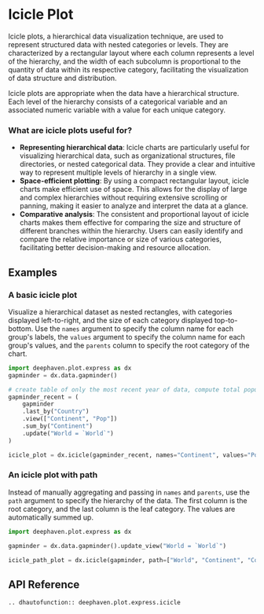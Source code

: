 # Icicle Plot

Icicle plots, a hierarchical data visualization technique, are used to represent structured data with nested categories or levels. They are characterized by a rectangular layout where each column represents a level of the hierarchy, and the width of each subcolumn is proportional to the quantity of data within its respective category, facilitating the visualization of data structure and distribution.

Icicle plots are appropriate when the data have a hierarchical structure. Each level of the hierarchy consists of a categorical variable and an associated numeric variable with a value for each unique category.

### What are icicle plots useful for?

- **Representing hierarchical data**: Icicle charts are particularly useful for visualizing hierarchical data, such as organizational structures, file directories, or nested categorical data. They provide a clear and intuitive way to represent multiple levels of hierarchy in a single view.
- **Space-efficient plotting**: By using a compact rectangular layout, icicle charts make efficient use of space. This allows for the display of large and complex hierarchies without requiring extensive scrolling or panning, making it easier to analyze and interpret the data at a glance.
- **Comparative analysis**: The consistent and proportional layout of icicle charts makes them effective for comparing the size and structure of different branches within the hierarchy. Users can easily identify and compare the relative importance or size of various categories, facilitating better decision-making and resource allocation.

## Examples

### A basic icicle plot

Visualize a hierarchical dataset as nested rectangles, with categories displayed left-to-right, and the size of each category displayed top-to-bottom. Use the `names` argument to specify the column name for each group's labels, the `values` argument to specify the column name for each group's values, and the `parents` column to specify the root category of the chart.

```python order=icicle_plot,gapminder_recent,gapminder
import deephaven.plot.express as dx
gapminder = dx.data.gapminder()

# create table of only the most recent year of data, compute total population for each continent
gapminder_recent = (
    gapminder
    .last_by("Country")
    .view(["Continent", "Pop"])
    .sum_by("Continent")
    .update("World = `World`")
)

icicle_plot = dx.icicle(gapminder_recent, names="Continent", values="Pop", parents="World")
```
### An icicle plot with path

Instead of manually aggregating and passing in `names` and `parents`, use the `path` argument to specify the hierarchy of the data. The first column is the root category, and the last column is the leaf category. The values are automatically summed up.

```python order=treemap_path_plot,gapminder
import deephaven.plot.express as dx

gapminder = dx.data.gapminder().update_view("World = `World`")

icicle_path_plot = dx.icicle(gapminder, path=["World", "Continent", "Country"], values="Pop")
```

## API Reference
```{eval-rst}
.. dhautofunction:: deephaven.plot.express.icicle
```